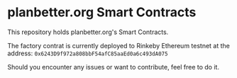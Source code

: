 # planbetter.org Smart Contracts

This repository holds planbetter.org's Smart Contracts.

The factory contrat is currently deployed to Rinkeby Ethereum testnet at the address: `0x6243D9f972a808bbF54afC85aaEd0a6c493dA075`

Should you encounter any issues or want to contribute, feel free to do it.
